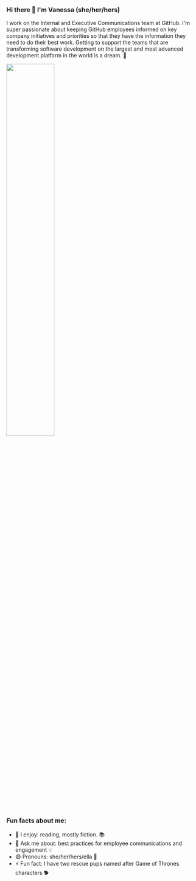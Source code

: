 ### Hi there 👋  I'm Vanessa (she/her/hers) 

I work on the Internal and Executive Communications team at GitHub. I'm super passionate about keeping GitHub employees informed on key company initiatives and priorities so that they have the information they need to do their best work. Getting to support the teams that are transforming software development on the largest and most advanced development platform in the world is a dream. 💙

<img src="https://user-images.githubusercontent.com/83843040/157793473-59cff640-1e75-4264-9fe7-ddb9568c28a1.gif" width="50%" height="50%">

### Fun facts about me:

- 🔭 I enjoy: reading, mostly fiction. 📚
- 💬 Ask me about: best practices for employee communications and engagement 💡
- 😄 Pronouns: she/her/hers/ella 👧
- ⚡ Fun fact: I have two rescue pups named after Game of Thrones characters 🐕


<!--
**vanessa-schroeder/vanessa-schroeder** is a ✨ _special_ ✨ repository because its `README.md` (this file) appears on your GitHub profile.

Here are some ideas to get you started:

- 🔭 I’m currently working on...
- 👯 I’m looking to collaborate on 
- 🤔 I’m looking for help with ...
- 💬 Ask me about ...
- 📫 How to reach me: ...
- 😄 Pronouns: ...
- ⚡ Fun fact: ...
-->
